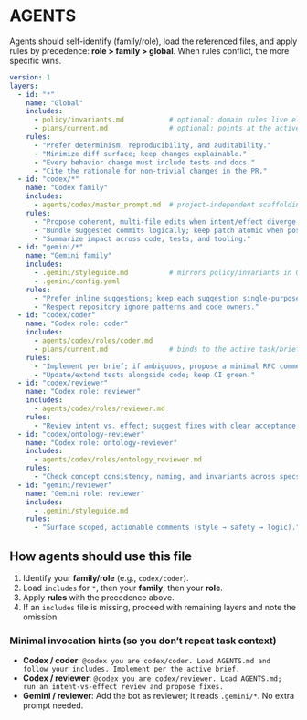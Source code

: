 # AGENTS

Agents should self-identify (family/role), load the referenced files, and apply rules by precedence:
**role &gt; family &gt; global**. When rules conflict, the more specific wins.

```yaml agent_routing
version: 1
layers:
  - id: "*"
    name: "Global"
    includes:
      - policy/invariants.md           # optional: domain rules live elsewhere
      - plans/current.md               # optional: points at the active brief
    rules:
      - "Prefer determinism, reproducibility, and auditability."
      - "Minimize diff surface; keep changes explainable."
      - "Every behavior change must include tests and docs."
      - "Cite the rationale for non-trivial changes in the PR."
  - id: "codex/*"
    name: "Codex family"
    includes:
      - agents/codex/master_prompt.md  # project-independent scaffolding
    rules:
      - "Propose coherent, multi-file edits when intent/effect diverge."
      - "Bundle suggested commits logically; keep patch atomic when possible."
      - "Summarize impact across code, tests, and tooling."
  - id: "gemini/*"
    name: "Gemini family"
    includes:
      - .gemini/styleguide.md          # mirrors policy/invariants in Gemini form
      - .gemini/config.yaml
    rules:
      - "Prefer inline suggestions; keep each suggestion single-purpose."
      - "Respect repository ignore patterns and code owners."
  - id: "codex/coder"
    name: "Codex role: coder"
    includes:
      - agents/codex/roles/coder.md
      - plans/current.md               # binds to the active task/brief if present
    rules:
      - "Implement per brief; if ambiguous, propose a minimal RFC comment first."
      - "Update/extend tests alongside code; keep CI green."
  - id: "codex/reviewer"
    name: "Codex role: reviewer"
    includes:
      - agents/codex/roles/reviewer.md
    rules:
      - "Review intent vs. effect; suggest fixes with clear acceptance criteria."
  - id: "codex/ontology-reviewer"
    name: "Codex role: ontology-reviewer"
    includes:
      - agents/codex/roles/ontology_reviewer.md
    rules:
      - "Check concept consistency, naming, and invariants across specs and code."
  - id: "gemini/reviewer"
    name: "Gemini role: reviewer"
    includes:
      - .gemini/styleguide.md
    rules:
      - "Surface scoped, actionable comments (style → safety → logic)."
```

## How agents should use this file

1. Identify your **family/role** (e.g., `codex/coder`).
2. Load `includes` for `*`, then your **family**, then your **role**.
3. Apply **rules** with the precedence above.
4. If an `includes` file is missing, proceed with remaining layers and note the omission.

### Minimal invocation hints (so you don’t repeat task context)

* **Codex / coder**:
  `@codex you are codex/coder. Load AGENTS.md and follow your includes. Implement per the active brief.`
* **Codex / reviewer**:
  `@codex you are codex/reviewer. Load AGENTS.md; run an intent-vs-effect review and propose fixes.`
* **Gemini / reviewer**:
  Add the bot as reviewer; it reads `.gemini/*`. No extra prompt needed.
